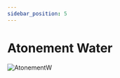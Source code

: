 ```yaml
---
sidebar_position: 5
---
```


# Atonement Water

![AtonementW](https://vwiki.valorserver.com/api/item/picture/atonement%20water)
